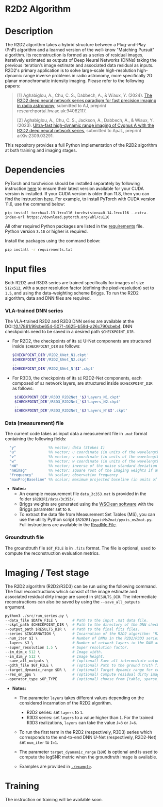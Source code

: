 # R2D2 Algorithm

# Description
The R2D2 algorithm takes a hybrid structure between a Plug-and-Play (PnP) algorithm and a learned version of the well-know "Matching Pursuit" algorithm. Its reconstruction is formed as a series of residual images, iteratively estimated as outputs of Deep Neural Networks (DNNs) taking the previous iteration’s image estimate and associated data residual as inputs. R2D2's primary application is to solve large-scale high-resolution high-dynamic range inverse problems in radio astronomy, more specifically 2D planar monochromatic intensity imaging. 
Please refer to the following papers:

>[1] Aghabiglou, A., Chu, C. S., Dabbech, A., & Wiaux, Y. (2024). [The R2D2 deep neural network series paradigm for fast precision imaging in radio astronomy](https://researchportal.hw.ac.uk/en/publications/ultra-fast-residual-to-residual-dnn-series-for-high-dynamic-range), submitted to AJ, preprint researchportal.hw.ac.uk:94082117.
>
>[2] Aghabiglou, A., Chu, C. S., Jackson, A., Dabbech, A., & Wiaux, Y. (2023). [Ultra-fast high-dynamic range imaging of Cygnus A with the R2D2 deep neural network series](https://arxiv.org/abs/2309.03291), submitted to ApJL, preprint arXiv:2309.03291.
>
<!-- R2D2 DNN training platform and R2D2 reconstruction algorithm (real data processing excluded) -->

This repository provides a full Python implementation of the R2D2 algorithm at both training and imaging stages.

<!--
# Usage
This section describes the usage of the R2D2-RI platform for:
- Testing the DNNs
- training the DNNs (include generating appropriate data as input to DNNs)
-->

# Dependencies
PyTorch and torchvision should be installed separately by following instruction [here](https://pytorch.org/get-started/locally/) to ensure their latest version available for your CUDA version is installed. If your CUDA version is older than 11.8, then you can find the instruction [here](https://pytorch.org/get-started/previous-versions/). For example, to install PyTorch with CUDA version 11.6, use the command below:
```
pip install torch==1.13.1+cu116 torchvision==0.14.1+cu116 --extra-index-url https://download.pytorch.org/whl/cu116
```
All other required Python packages are listed in the [requirements](requirements.txt) file. Python version `3.10` or higher is required.
   
   Install the packages using the command below:
   ``` bash
   pip install -r requirements.txt
   ```
# Input files
Both R2D2 and R3D3 series are trained specifically for images of size `512x512`, with a super resolution factor (defining the pixel-resolution) set to `1.5`, and using the data-weighting scheme Briggs. To run the R2D2 algorithm, data and DNN files are required.

### VLA-trained DNN series 
The VLA-trained R2D2 and R3D3 DNN series are available at the DOI:[10.17861/99cbe654-5071-4625-b59d-a26c790cbeb4](https://researchportal.hw.ac.uk/en/datasets/r2d2-deep-neural-network-series-for-radio-interferometric-imaging). DNN checkpoints need to be saved in a desired path `$CHECKPOINT_DIR`.  
- For R2D2, the checkpoints of its `$I` U-Net components are structured inside `$CHECKPOINT_DIR` as follows:
  ``` bash
  $CHECKPOINT_DIR'/R2D2_UNet_N1.ckpt'
  $CHECKPOINT_DIR'/R2D2_UNet_N2.ckpt'
  ..
  $CHECKPOINT_DIR'/R2D2_UNet_N'$I'.ckpt'
  ```
  
- For R3D3, the checkpoints of its `$I` R2D2-Net components, each composed of `$J` network layers, are structured inside `$CHECKPOINT_DIR` as follows:
  ``` bash
   $CHECKPOINT_DIR'/R3D3_R2D2Net_'$J'Layers_N1.ckpt'
   $CHECKPOINT_DIR'/R3D3_R2D2Net_'$J'Layers_N2.ckpt'
   ..
   $CHECKPOINT_DIR'/R3D3_R2D2Net_'$J'Layers_N'$I'.ckpt'
  ```
### Data (measurement) file
The current code takes as input data a measurement file in ``.mat`` format containing the following fields:

 ``` matlab 
   "y"               %% vector; data (Stokes I)
   "u"               %% vector; u coordinate (in units of the wavelength)
   "v"               %% vector; v coordinate (in units of the wavelength)
   "w"               %% vector; w coordinate (in units of the wavelength)
   "nW"              %% vector; inverse of the noise standard deviation 
   "nWimag"          %% vector; square root of the imaging weights if available (Briggs or uniform), empty otherwise
   "frequency"       %% scalar; observation frequency
   "maxProjBaseline" %% scalar; maximum projected baseline (in units of the wavelength; formally  max(sqrt(u.^2+v.^2)))
   ```

- **Notes:**
  - An example measurement file ``data_3c353.mat`` is provided in the folder ``$R2D2RI/data/3c353/``. 
  - Briggs weights are generated using the [WSClean software](https://wsclean.readthedocs.io/en/latest/) with the Briggs parameter set to `0`.
  - To extract the data file from Measurement Set Tables (MS), you can use the utility Python script `$R2D2RI/pyxisMs2mat/pyxis_ms2mat.py`. Full instructions are available in the [ReadMe File](https://github.com/basp-group-private/R2D2-RI/blob/main/pyxisMs2mat/ReadMe.md).

### Groundtruth file
The groundtruth file `$GT_FILE` is in `.fits` format. The file is optional, used to compute the reconstruction evaluation metrics.


# Imaging / Test stage
The R2D2 algorithm (R2D2/R3D3) can be run using the following command. The final reconstructions which consist of the image estimate and associated residual dirty image are saved in `$RESULTS_DIR`. The intermediate reconstructions can also be saved by using the `--save_all_outputs` argument.
``` python
python3 ./src/run_series.py \   
--data_file $DATA_FILE \       # Path to the input .mat data file.
--ckpt_path $CHECKPOINT_DIR \  # Path to the directory of the DNN checkpoints.
--output_path $RESULTS_DIR \   # Path to the final fits files.
--series $INCARNATION \        # Incarnation of the R2D2 algorithm: "R2D2" or "R3D3".
--num_iter $I \                # Number of DNNs in the R2D2/R3D3 series
--layers $J \                  # Number of network layers in the DNN architecture. Currently acceptable values 1, 3, 6.
--super_resolution 1.5 \       # Super resolution factor.
--im_dim_x 512 \               # Image width.
--im_dim_y 512 \               # Image height.
--save_all_outputs \           # (optional) Save all intermediate outputs, otherwise only final iteration results will be saved.
--gdth_file $GT_FILE \         # (optional) Path to the ground truth fits file.
--target_dynamic_range $DR \   # (optional) Target dynamic range for computation of logSNR metric.
--res_on_gpu \                 # (optional) Compute residual dirty images on GPU to significantly accelerate overall imaging time.
--operator_type $OP_TYPE       # (optional) choose from [table, sparse_matrix], default to `table` which is faster, `sparse_matrix` is relatively more accurate.
```
- **Notes:** 
   - The parameter `layers` takes different values depending on the considered incarnation of the R2D2 algorithm.
     -  R2D2 series: set `layers` to `1`.
     -  R3D3 series: set `layers` to a value higher than `1`. For the trained R3D3 realizations, `layers` can take the value `J=3` or `J=6`.

   - To run the first term in the R2D2 (respectively, R3D3) series which corresponds to the end-to-end DNN U-Net (respectively, R2D2-Net) set `num_iter` to `I=1`.
   - The parameter `target_dyanamic_range` (`$DR`) is optional and is used to compute the logSNR metric when the groundtruth image is available.

   - Examples are provided in [`./example`](example).

 # Training
 The instruction on training will be available soon.

